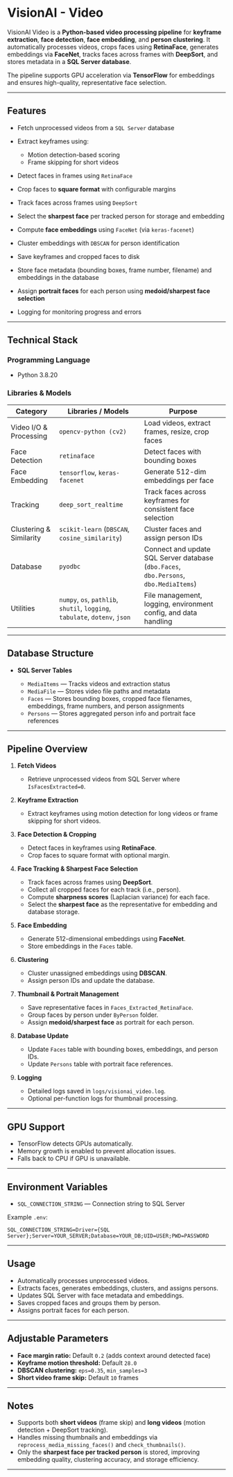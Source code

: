 # VisionAI - Video

VisionAI Video is a **Python-based video processing pipeline** for **keyframe extraction**, **face detection**, **face embedding**, and **person clustering**. It automatically processes videos, crops faces using **RetinaFace**, generates embeddings via **FaceNet**, tracks faces across frames with **DeepSort**, and stores metadata in a **SQL Server database**.

The pipeline supports GPU acceleration via **TensorFlow** for embeddings and ensures high-quality, representative face selection.

---

## Features

* Fetch unprocessed videos from a `SQL Server` database
* Extract keyframes using:

  * Motion detection-based scoring
  * Frame skipping for short videos
* Detect faces in frames using `RetinaFace`
* Crop faces to **square format** with configurable margins
* Track faces across frames using `DeepSort`
* Select the **sharpest face** per tracked person for storage and embedding
* Compute **face embeddings** using `FaceNet` (via `keras-facenet`)
* Cluster embeddings with `DBSCAN` for person identification
* Save keyframes and cropped faces to disk
* Store face metadata (bounding boxes, frame number, filename) and embeddings in the database
* Assign **portrait faces** for each person using **medoid/sharpest face selection**
* Logging for monitoring progress and errors

---

## Technical Stack

### Programming Language

* Python 3.8.20

### Libraries & Models

| Category                | Libraries / Models                                                          | Purpose                                                                               |
| ----------------------- | --------------------------------------------------------------------------- | ------------------------------------------------------------------------------------- |
| Video I/O & Processing  | `opencv-python (cv2)`                                                       | Load videos, extract frames, resize, crop faces                                       |
| Face Detection          | `retinaface`                                                                | Detect faces with bounding boxes                                                      |
| Face Embedding          | `tensorflow`, `keras-facenet`                                               | Generate 512-dim embeddings per face                                                  |
| Tracking                | `deep_sort_realtime`                                                        | Track faces across keyframes for consistent face selection                            |
| Clustering & Similarity | `scikit-learn` (`DBSCAN`, `cosine_similarity`)                              | Cluster faces and assign person IDs                                                   |
| Database                | `pyodbc`                                                                    | Connect and update SQL Server database (`dbo.Faces`, `dbo.Persons`, `dbo.MediaItems`) |
| Utilities               | `numpy`, `os`, `pathlib`, `shutil`, `logging`, `tabulate`, `dotenv`, `json` | File management, logging, environment config, and data handling                       |

---

## Database Structure

* **SQL Server Tables**

  * `MediaItems` — Tracks videos and extraction status
  * `MediaFile` — Stores video file paths and metadata
  * `Faces` — Stores bounding boxes, cropped face filenames, embeddings, frame numbers, and person assignments
  * `Persons` — Stores aggregated person info and portrait face references

---

## Pipeline Overview

1. **Fetch Videos**

   * Retrieve unprocessed videos from SQL Server where `IsFacesExtracted=0`.

2. **Keyframe Extraction**

   * Extract keyframes using motion detection for long videos or frame skipping for short videos.

3. **Face Detection & Cropping**

   * Detect faces in keyframes using **RetinaFace**.
   * Crop faces to square format with optional margin.

4. **Face Tracking & Sharpest Face Selection**

   * Track faces across frames using **DeepSort**.
   * Collect all cropped faces for each track (i.e., person).
   * Compute **sharpness scores** (Laplacian variance) for each face.
   * Select the **sharpest face** as the representative for embedding and database storage.

5. **Face Embedding**

   * Generate 512-dimensional embeddings using **FaceNet**.
   * Store embeddings in the `Faces` table.

6. **Clustering**

   * Cluster unassigned embeddings using **DBSCAN**.
   * Assign person IDs and update the database.

7. **Thumbnail & Portrait Management**

   * Save representative faces in `Faces_Extracted_RetinaFace`.
   * Group faces by person under `ByPerson` folder.
   * Assign **medoid/sharpest face** as portrait for each person.

8. **Database Update**

   * Update `Faces` table with bounding boxes, embeddings, and person IDs.
   * Update `Persons` table with portrait face references.

9. **Logging**

   * Detailed logs saved in `logs/visionai_video.log`.
   * Optional per-function logs for thumbnail processing.

---

## GPU Support

* TensorFlow detects GPUs automatically.
* Memory growth is enabled to prevent allocation issues.
* Falls back to CPU if GPU is unavailable.

---

## Environment Variables

* `SQL_CONNECTION_STRING` — Connection string to SQL Server

Example `.env`:

```
SQL_CONNECTION_STRING=Driver={SQL Server};Server=YOUR_SERVER;Database=YOUR_DB;UID=USER;PWD=PASSWORD
```

---

## Usage

* Automatically processes unprocessed videos.
* Extracts faces, generates embeddings, clusters, and assigns persons.
* Updates SQL Server with face metadata and embeddings.
* Saves cropped faces and groups them by person.
* Assigns portrait faces for each person.

---

## Adjustable Parameters

* **Face margin ratio:** Default `0.2` (adds context around detected face)
* **Keyframe motion threshold:** Default `28.0`
* **DBSCAN clustering:** `eps=0.35`, `min_samples=3`
* **Short video frame skip:** Default `10` frames

---

## Notes

* Supports both **short videos** (frame skip) and **long videos** (motion detection + DeepSort tracking).
* Handles missing thumbnails and embeddings via `reprocess_media_missing_faces()` and `check_thumbnails()`.
* Only the **sharpest face per tracked person** is stored, improving embedding quality, clustering accuracy, and storage efficiency.

---
